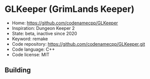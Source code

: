 # GLKeeper (GrimLands Keeper)

- Home: https://github.com/codenamecpp/GLKeeper
- Inspiration: Dungeon Keeper 2
- State: beta, inactive since 2020
- Keyword: remake
- Code repository: https://github.com/codenamecpp/GLKeeper.git
- Code language: C++
- Code license: MIT

## Building

